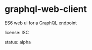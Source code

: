 graphql-web-client
==================

ES6 web ui for a GraphQL endpoint

license: ISC

status: alpha
